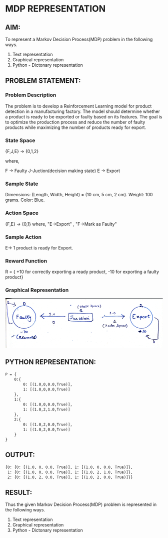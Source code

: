 # MDP REPRESENTATION

## AIM:
To represent a Markov Decision Process(MDP) problem in the following ways.

1. Text representation
2. Graphical representation
3. Python - Dictonary representation

## PROBLEM STATEMENT:

### Problem Description
The problem is to develop a Reinforcement Learning model for product detection in a manufacturing factory. The model should determine whether a product is ready to be exported or faulty based on its features. The goal is to optimize the production process and reduce the number of faulty products while maximizing the number of products ready for export.

### State Space
{F,J,E} -> {0,1,2}

where,

F -> Faulty
J-Juction(decision making state)
E -> Export

### Sample State
Dimensions: (Length, Width, Height) = (10 cm, 5 cm, 2 cm). Weight: 100 grams. Color: Blue.

### Action Space
{F,E} -> {0,1} where, "E->Export" , "F->Mark as Faulty"

### Sample Action
E-> 1
product is ready for Export.

### Reward Function
R = { +10 for correctly exporting a ready product, -10 for exporting a faulty product}

### Graphical Representation
![MDP-REPRESENTATION](1.png)

## PYTHON REPRESENTATION:
```
P = {
    0:{
        0: [(1.0,0,0.0,True)],
        1: [(1.0,0,0.0,True)]
    },
    1:{
        0: [(1.0,0,0.0,True)],
        1: [(1.0,2,1.0,True)]
    },
    2:{
        0: [(1.0,2,0.0,True)],
        1: [(1.0,2,0.0,True)]
    }
}
```
## OUTPUT:
```
{0: {0: [(1.0, 0, 0.0, True)], 1: [(1.0, 0, 0.0, True)]},
 1: {0: [(1.0, 0, 0.0, True)], 1: [(1.0, 2, 1.0, True)]},
 2: {0: [(1.0, 2, 0.0, True)], 1: [(1.0, 2, 0.0, True)]}}
 ```

## RESULT:
Thus the given Markov Decision Process(MDP) problem is represented in the following ways.

1. Text representation
2. Graphical representation
3. Python - Dictonary representation

